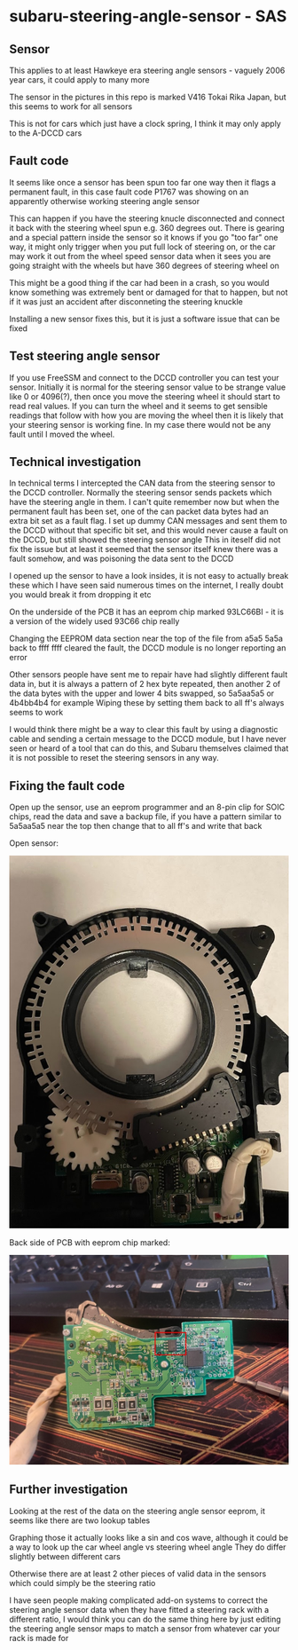 # subaru-steering-angle-sensor - SAS

## Sensor

This applies to at least Hawkeye era steering angle sensors - vaguely 2006 year cars, it could apply to many more

The sensor in the pictures in this repo is marked V416 Tokai Rika Japan, but this seems to work for all sensors

This is not for cars which just have a clock spring, I think it may only apply to the A-DCCD cars


## Fault code

It seems like once a sensor has been spun too far one way then it flags a permanent fault, in this case fault code P1767 was showing on an apparently otherwise working steering angle sensor

This can happen if you have the steering knucle disconnected and connect it back with the steering wheel spun e.g. 360 degrees out.
There is gearing and a special pattern inside the sensor so it knows if you go "too far" one way, it might only trigger when you put full lock of steering on, or the car may work it out from the wheel speed sensor data when it sees you are going straight with the wheels but have 360 degrees of steering wheel on

This might be a good thing if the car had been in a crash, so you would know something was extremely bent or damaged for that to happen, but not if it was just an accident after disconneting the steering knuckle

Installing a new sensor fixes this, but it is just a software issue that can be fixed

## Test steering angle sensor

If you use FreeSSM and connect to the DCCD controller you can test your sensor.
Initially it is normal for the steering sensor value to be strange value like 0 or 4096(?), then once you move the steering wheel it should start to read real values.
If you can turn the wheel and it seems to get sensible readings that follow with how you are moving the wheel then it is likely that your steering sensor is working fine.
In my case there would not be any fault until I moved the wheel.

## Technical investigation

In technical terms I intercepted the CAN data from the steering sensor to the DCCD controller. Normally the steering sensor sends packets which have the steering angle in them. I can't quite remember now but when the permanent fault has been set, one of the can packet data bytes had an extra bit set as a fault flag.
I set up dummy CAN messages and sent them to the DCCD without that specific bit set, and this would never cause a fault on the DCCD, but still showed the steering sensor angle
This in iteself did not fix the issue but at least it seemed that the sensor itself knew there was a fault somehow, and was poisoning the data sent to the DCCD

I opened up the sensor to have a look insides, it is not easy to actually break these which I have seen said numerous times on the internet, I really doubt you would break it from dropping it etc

On the underside of the PCB it has an eeprom chip marked 93LC66BI - it is a version of the widely used 93C66 chip really

Changing the EEPROM data section near the top of the file from a5a5 5a5a back to ffff ffff cleared the fault, the DCCD module is no longer reporting an error

Other sensors people have sent me to repair have had slightly different fault data in, but it is always a pattern of 2 hex byte repeated, then another 2 of the data bytes with the upper and lower 4 bits swapped, so 5a5aa5a5 or 4b4bb4b4 for example
Wiping these by setting them back to all ff's always seems to work

I would think there might be a way to clear this fault by using a diagnostic cable and sending a certain message to the DCCD module, but I have never seen or heard of a tool that can do this, and Subaru themselves claimed that it is not possible to reset the steering sensors in any way.

## Fixing the fault code

Open up the sensor, use an eeprom programmer and an 8-pin clip for SOIC chips, read the data and save a backup file, if you have a pattern similar to 5a5aa5a5 near the top then change that to all ff's and write that back

Open sensor:

![Opened sensor](/IMG_1857.jpg "An opened steering angle sensor")

Back side of PCB with eeprom chip marked:

![PCB back](/IMG_1860-circled.jpg "PCB back side")


## Further investigation

Looking at the rest of the data on the steering angle sensor eeprom, it seems like there are two lookup tables

Graphing those it actually looks like a sin and cos wave, although it could be a way to look up the car wheel angle vs steering wheel angle
They do differ slightly between different cars

Otherwise there are at least 2 other pieces of valid data in the sensors which could simply be the steering ratio

I have seen people making complicated add-on systems to correct the steering angle sensor data when they have fitted a steering rack with a different ratio, I would think you can do the same thing here by just editing the steering angle sensor maps to match a sensor from whatever car your rack is made for
